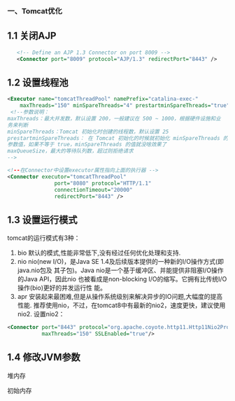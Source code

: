 ### 一、Tomcat优化

## 1.1 关闭AJP

 ```xml
    <!-- Define an AJP 1.3 Connector on port 8009 -->
    <Connector port="8009" protocol="AJP/1.3" redirectPort="8443" />
 ```



## 1.2 设置线程池

```xml
<Executor name="tomcatThreadPool" namePrefix="catalina-exec-"
    maxThreads="150" minSpareThreads="4" prestartminSpareThreads="true" maxQueueSize="100"/>
 <!--参数说明：
maxThreads：最大并发数，默认设置 200，一般建议在 500 ~ 1000，根据硬件设施和业
务来判断
minSpareThreads：Tomcat 初始化时创建的线程数，默认设置 25
prestartminSpareThreads： 在 Tomcat 初始化的时候就初始化 minSpareThreads 的
参数值，如果不等于 true，minSpareThreads 的值就没啥效果了
maxQueueSize，最大的等待队列数，超过则拒绝请求
‐‐>

<!--在Connector中设置executor属性指向上面的执行器 -->
<Connector executor="tomcatThreadPool"
               port="8080" protocol="HTTP/1.1"
               connectionTimeout="20000"
               redirectPort="8443" />
```


## 1.3 设置运行模式

tomcat的运行模式有3种：
1. bio
默认的模式,性能非常低下,没有经过任何优化处理和支持.
2. nio
nio(new I/O)，是Java SE 1.4及后续版本提供的一种新的I/O操作方式(即java.nio包及
其子包)。Java nio是一个基于缓冲区、并能提供非阻塞I/O操作的Java API，因此nio
也被看成是non-blocking I/O的缩写。它拥有比传统I/O操作(bio)更好的并发运行性
能。
3. apr
安装起来最困难,但是从操作系统级别来解决异步的IO问题,大幅度的提高性能.
推荐使用nio，不过，在tomcat8中有最新的nio2，速度更快，建议使用nio2.
设置nio2：

```xml
<Connector port="8443" protocol="org.apache.coyote.http11.Http11Nio2Protocol"
           maxThreads="150" SSLEnabled="true"/>
```


## 1.4 修改JVM参数

堆内存

初始内存